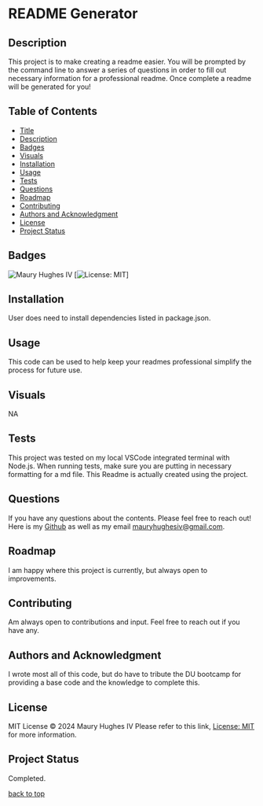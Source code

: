 <a id="title"></a>
# README Generator 

<a id="description"></a>
## Description
This project is to make creating a readme easier. You will be prompted by the command line to answer a series of questions in order to fill out necessary information for a professional readme. Once complete a readme will be generated for you!

## Table of Contents
- [Title](#title)
- [Description](#description)
- [Badges](#badges)
- [Visuals](#visuals)
- [Installation](#installation)
- [Usage](#usage)
- [Tests](#tests)
- [Questions](#questions)
- [Roadmap](#roadmap)
- [Contributing](#contributing)
- [Authors and Acknowledgment](#acknowledgment)
- [License](#license)
- [Project Status](#status)

<a id="badges"></a>
## Badges
![Maury Hughes IV](https://img.shields.io/badge/Maury%20Hughes%20IV-5A2BE2)
[![License: MIT](https://img.shields.io/badge/License-MIT-yellow.svg)]

<a id="installation"></a>
## Installation
User does need to install dependencies listed in package.json.

<a id="usage"></a>
## Usage
This code can be used to help keep your readmes professional simplify the process for future use.

<a id="Visuals"></a>
## Visuals
NA

<a id="tests"></a>
## Tests
This project was tested on my local VSCode integrated terminal with Node.js. When running tests, make sure you are putting in necessary formatting for a md file. This Readme is actually created using the project.

<a id="questions"></a>
## Questions
If you have any questions about the contents. Please feel free to reach out!
Here is my [Github](https://github.com/MauryIV) as well as my email <mauryhughesiv@gmail.com>.

<a id="roadmap"></a>
## Roadmap
I am happy where this project is currently, but always open to improvements. 

<a id="contributing"></a>
## Contributing
Am always open to contributions and input. Feel free to reach out if you have any.

<a id="acknowledgment"></a>
## Authors and Acknowledgment
I wrote most all of this code, but do have to tribute the DU bootcamp for providing a base code and the knowledge to complete this.

<a id="license"></a>
## License
MIT License © 2024 Maury Hughes IV
Please refer to this link, [License: MIT](https://opensource.org/licenses/MIT) for more information.

<a id="status"></a>
## Project Status
Completed.

[back to top](#title)